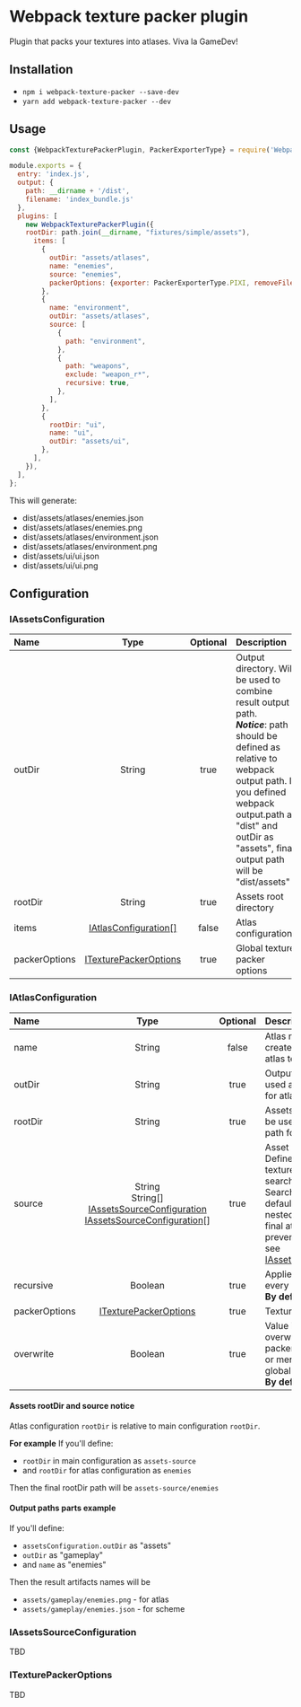 # Webpack texture packer plugin

Plugin that packs your textures into atlases. Viva la GameDev! 

## Installation

- `npm i webpack-texture-packer --save-dev`
- `yarn add webpack-texture-packer --dev`

## Usage

```js webpack.config.js
const {WebpackTexturePackerPlugin, PackerExporterType} = require('WebpackTexturePackerPlugin');

module.exports = {
  entry: 'index.js',
  output: {
    path: __dirname + '/dist',
    filename: 'index_bundle.js'
  },
  plugins: [
    new WebpackTexturePackerPlugin({
    rootDir: path.join(__dirname, "fixtures/simple/assets"),
      items: [
        {
          outDir: "assets/atlases",
          name: "enemies",
          source: "enemies",
          packerOptions: {exporter: PackerExporterType.PIXI, removeFileExtension: true},
        },
        {
          name: "environment",
          outDir: "assets/atlases",
          source: [
            {
              path: "environment",
            },
            {
              path: "weapons",
              exclude: "weapon_r*",
              recursive: true,
            },
          ],
        },
        {
          rootDir: "ui",
          name: "ui",
          outDir: "assets/ui",
        },
      ],
    }),
  ],
};
```

This will generate:

 - dist/assets/atlases/enemies.json
 - dist/assets/atlases/enemies.png
 - dist/assets/atlases/environment.json
 - dist/assets/atlases/environment.png
 - dist/assets/ui/ui.json
 - dist/assets/ui/ui.png

## Configuration

### IAssetsConfiguration

| Name          |                      Type                       | Optional | Description                                                                                                                                                                                                                                              |
|:--------------|:-----------------------------------------------:|:--------:|:---------------------------------------------------------------------------------------------------------------------------------------------------------------------------------------------------------------------------------------------------------|
| outDir        |                     String                      |   true   | Output directory. Will be used to combine result output path.<br/> ***Notice***: path should be defined as relative to webpack output path. If you defined webpack output.path as "dist" and outDir as "assets", final output path will be "dist/assets" |
| rootDir       |                     String                      |   true   | Assets root directory                                                                                                                                                                                                                                    |
| items         |  [IAtlasConfiguration[]](#iatlasconfiguration)  |  false   | Atlas configurations                                                                                                                                                                                                                                     |
| packerOptions | [ITexturePackerOptions](#itexturepackeroptions) |   true   | Global texture packer options                                                                                                                                                                                                                            |


### IAtlasConfiguration

| Name          |                                                                                  Type                                                                                   | Optional | Description                                                                                                                                                                                                                                                                                           |
|:--------------|:-----------------------------------------------------------------------------------------------------------------------------------------------------------------------:|:--------:|:------------------------------------------------------------------------------------------------------------------------------------------------------------------------------------------------------------------------------------------------------------------------------------------------------|
| name          |                                                                                 String                                                                                  |  false   | Atlas name. Will be used to create atlas scheme and atlas texture.                                                                                                                                                                                                                                    |
| outDir        |                                                                                 String                                                                                  |   true   | Output directory. Will be used as part of output path for atlas.                                                                                                                                                                                                                                      |
| rootDir       |                                                                                 String                                                                                  |   true   | Assets root directory. Will be used to combine rootDir path for atlas assets.                                                                                                                                                                                                                         |
| source        | String<br/>String[]<br/>[IAssetsSourceConfiguration](#iassetssourceconfiguration)<br/>[IAssetsSourceConfiguration](#iassetssourceconfiguration)[] |  true   | Asset source(s).<br/>Defines path(s) where texture packer should search for asset files.<br/>Search will be recursive by default (all assets in the nested folders will added to final atlas), if you want to prevent recursive search see [IAssetsSourceConfiguration](#iassetssourceconfiguration). |
| recursive     |                                                                                 Boolean                                                                                 |   true   | Applies recursive search for every source.<br>**By default**: true                                                                                                                                                                                                                                    |
| packerOptions |                                                             [ITexturePackerOptions](#itexturepackeroptions)                                                             |   true   | Texture packer options                                                                                                                                                                                                                                                                                |
| overwrite     |                                                                                 Boolean                                                                                 |   true   | Value indicates whether overwrite global texture packer options for this atlas or merge its values with global one<br>**By default:** false                                                                                                                                                           |

#### Assets rootDir and source notice
Atlas configuration `rootDir` is relative to main configuration `rootDir`.

**For example**
If you'll define:
 - `rootDir` in main configuration as `assets-source`
 - and `rootDir` for atlas configuration as `enemies` 
 
Then the final rootDir path will be `assets-source/enemies`

#### Output paths parts example
If you'll define:
 - `assetsConfiguration.outDir` as "assets"
 - `outDir` as "gameplay"
 - and `name` as "enemies"

Then the result artifacts names will be
- `assets/gameplay/enemies.png` - for atlas
- `assets/gameplay/enemies.json` - for scheme

### IAssetsSourceConfiguration
TBD

### ITexturePackerOptions
TBD
